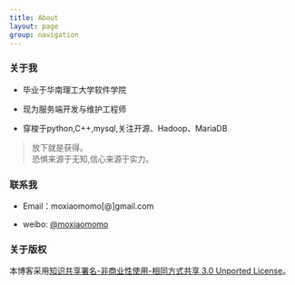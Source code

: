 ```yaml
---
title: About
layout: page
group: navigation
---
```


### 关于我
* 毕业于华南理工大学软件学院

* 现为服务端开发与维护工程师

* 穿梭于python,C++,mysql,关注开源、Hadoop、MariaDB

>放下就是获得。<br/>
>恐惧来源于无知,信心来源于实力。

### 联系我

* Email：moxiaomomo[@]gmail.com

* weibo: <a href='http://weibo.com/moxiaomomo'>@moxiaomomo</a>

### 关于版权

本博客采用<a href="http://creativecommons.org/licenses/by-nc-sa/3.0/">知识共享署名-非商业性使用-相同方式共享 3.0 Unported License</a>。

